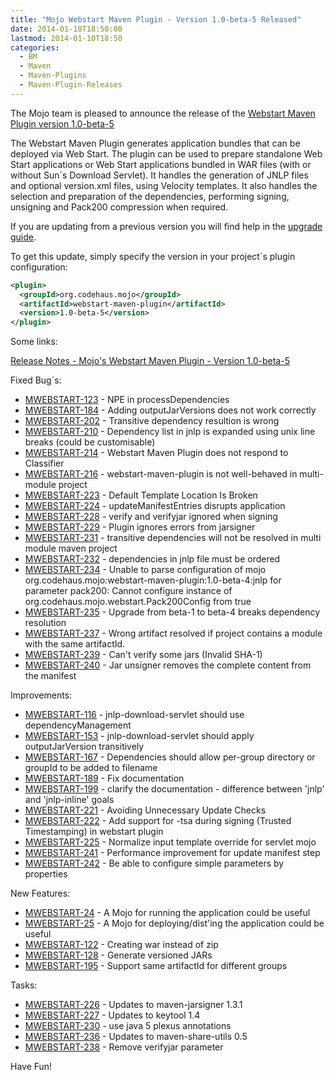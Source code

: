 ```yaml
---
title: "Mojo Webstart Maven Plugin - Version 1.0-beta-5 Released"
date: 2014-01-10T18:50:00
lastmod: 2014-01-10T18:50
categories:
  - BM
  - Maven
  - Maven-Plugins
  - Maven-Plugin-Releases
---
```

The Mojo team is pleased to announce the release of the [Webstart
Maven Plugin version 1.0-beta-5](http://mojo.codehaus.org/webstart/webstart-maven-plugin)

The Webstart Maven Plugin generates application bundles that can be
deployed via Web Start. The plugin can be used to prepare standalone
Web Start applications or Web Start applications bundled in WAR files
(with or without Sun´s Download Servlet). It handles the generation of
JNLP files and optional version.xml files, using Velocity templates. It
also handles the selection and preparation of the dependencies,
performing signing, unsigning and Pack200 compression when required.


If you are updating from a previous version you will find help in the 
[upgrade guide](http://mojo.codehaus.org/webstart/webstart-maven-plugin/upgrade.html).

<!-- more -->

To get this update, simply specify the version in your project´s
plugin configuration:


```xml
<plugin>
  <groupId>org.codehaus.mojo</groupId>
  <artifactId>webstart-maven-plugin</artifactId>
  <version>1.0-beta-5</version>
</plugin>
``` 


Some links:

[Release Notes - Mojo's Webstart Maven Plugin - Version 1.0-beta-5](http://jira.codehaus.org/secure/ReleaseNote.jspa?projectId=11362&version=19637)

Fixed Bug´s:

* [MWEBSTART-123](https://issues.apache.org/jira/browse/MWEBSTART-123) - NPE in processDependencies
* [MWEBSTART-184](https://issues.apache.org/jira/browse/MWEBSTART-184) - Adding outputJarVersions does not work correctly
* [MWEBSTART-202](https://issues.apache.org/jira/browse/MWEBSTART-202) - Transitive dependency resultion is wrong 
* [MWEBSTART-210](https://issues.apache.org/jira/browse/MWEBSTART-210) - Dependency list in jnlp is expanded using unix line breaks (could be customisable)
* [MWEBSTART-214](https://issues.apache.org/jira/browse/MWEBSTART-214) - Webstart Maven Plugin does not respond to Classifier
* [MWEBSTART-216](https://issues.apache.org/jira/browse/MWEBSTART-216) - webstart-maven-plugin is not well-behaved in multi-module project
* [MWEBSTART-223](https://issues.apache.org/jira/browse/MWEBSTART-223) - Default Template Location Is Broken
* [MWEBSTART-224](https://issues.apache.org/jira/browse/MWEBSTART-224) - updateManifestEntries disrupts application
* [MWEBSTART-228](https://issues.apache.org/jira/browse/MWEBSTART-228) - verify and verifyjar ignored when signing
* [MWEBSTART-229](https://issues.apache.org/jira/browse/MWEBSTART-229) - Plugin ignores errors from jarsigner
* [MWEBSTART-231](https://issues.apache.org/jira/browse/MWEBSTART-231) - transitive dependencies will not be resolved in multi module maven project
* [MWEBSTART-232](https://issues.apache.org/jira/browse/MWEBSTART-232) - dependencies in jnlp file must be ordered
* [MWEBSTART-234](https://issues.apache.org/jira/browse/MWEBSTART-234) - Unable to parse configuration of mojo org.codehaus.mojo:webstart-maven-plugin:1.0-beta-4:jnlp for parameter pack200: Cannot configure instance of org.codehaus.mojo.webstart.Pack200Config from true
* [MWEBSTART-235](https://issues.apache.org/jira/browse/MWEBSTART-235) - Upgrade from beta-1 to beta-4 breaks dependency resolution
* [MWEBSTART-237](https://issues.apache.org/jira/browse/MWEBSTART-237) - Wrong artifact resolved if project contains a module with the same artifactId.
* [MWEBSTART-239](https://issues.apache.org/jira/browse/MWEBSTART-239) - Can't verify some jars (Invalid SHA-1)
* [MWEBSTART-240](https://issues.apache.org/jira/browse/MWEBSTART-240) - Jar unsigner removes the complete content from the manifest

Improvements:

* [MWEBSTART-116](https://issues.apache.org/jira/browse/MWEBSTART-116) - jnlp-download-servlet should use dependencyManagement
* [MWEBSTART-153](https://issues.apache.org/jira/browse/MWEBSTART-153) - jnlp-download-servlet should apply outputJarVersion transitively
* [MWEBSTART-167](https://issues.apache.org/jira/browse/MWEBSTART-167) - Dependencies should allow per-group directory or groupId to be added to filename
* [MWEBSTART-189](https://issues.apache.org/jira/browse/MWEBSTART-189) - Fix documentation
* [MWEBSTART-199](https://issues.apache.org/jira/browse/MWEBSTART-199) - clarify the documentation - difference between 'jnlp' and 'jnlp-inline' goals
* [MWEBSTART-221](https://issues.apache.org/jira/browse/MWEBSTART-221) - Avoiding Unnecessary Update Checks
* [MWEBSTART-222](https://issues.apache.org/jira/browse/MWEBSTART-222) - Add support for  -tsa during signing (Trusted Timestamping) in webstart plugin
* [MWEBSTART-225](https://issues.apache.org/jira/browse/MWEBSTART-225) - Normalize input template override for servlet mojo
* [MWEBSTART-241](https://issues.apache.org/jira/browse/MWEBSTART-241) - Performance improvement for update manifest step
* [MWEBSTART-242](https://issues.apache.org/jira/browse/MWEBSTART-242) - Be able to configure simple parameters by properties

New Features:

* [MWEBSTART-24](https://issues.apache.org/jira/browse/MWEBSTART-24) - A Mojo for running the application could be useful
* [MWEBSTART-25](https://issues.apache.org/jira/browse/MWEBSTART-25) - A Mojo for deploying/dist'ing the application could be useful
* [MWEBSTART-122](https://issues.apache.org/jira/browse/MWEBSTART-122) - Creating war instead of zip
* [MWEBSTART-128](https://issues.apache.org/jira/browse/MWEBSTART-128) - Generate versioned JARs 
* [MWEBSTART-195](https://issues.apache.org/jira/browse/MWEBSTART-195) - Support same artifactId for different groups

Tasks:

* [MWEBSTART-226](https://issues.apache.org/jira/browse/MWEBSTART-226) - Updates to maven-jarsigner 1.3.1
* [MWEBSTART-227](https://issues.apache.org/jira/browse/MWEBSTART-227) - Updates to keytool 1.4
* [MWEBSTART-230](https://issues.apache.org/jira/browse/MWEBSTART-230) - use java 5 plexus annotations
* [MWEBSTART-236](https://issues.apache.org/jira/browse/MWEBSTART-236) - Updates to maven-share-utils 0.5
* [MWEBSTART-238](https://issues.apache.org/jira/browse/MWEBSTART-238) - Remove verifyjar parameter


Have Fun!
